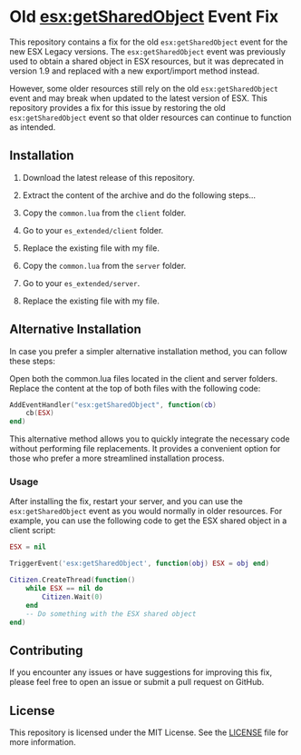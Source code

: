 # Old [esx:getSharedObject](https://connect.esx-framework.org/tutorials/sharedevent/) Event Fix

This repository contains a fix for the old `esx:getSharedObject` event for the new ESX Legacy versions. The `esx:getSharedObject` event was previously used to obtain a shared object in ESX resources, but it was deprecated in version 1.9 and replaced with a new export/import method instead.

However, some older resources still rely on the old `esx:getSharedObject` event and may break when updated to the latest version of ESX. This repository provides a fix for this issue by restoring the old `esx:getSharedObject` event so that older resources can continue to function as intended.

## Installation

1. Download the latest release of this repository.
2. Extract the content of the archive and do the following steps...

3. Copy the `common.lua` from the `client` folder.
4. Go to your `es_extended/client` folder.
5. Replace the existing file with my file. 

6. Copy the `common.lua` from the `server` folder.
7. Go to your `es_extended/server`.
8. Replace the existing file with my file.

## Alternative Installation

In case you prefer a simpler alternative installation method, you can follow these steps:

Open both the common.lua files located in the client and server folders.
Replace the content at the top of both files with the following code:

```lua
AddEventHandler("esx:getSharedObject", function(cb)
    cb(ESX) 
end)
```

This alternative method allows you to quickly integrate the necessary code without performing file replacements. It provides a convenient option for those who prefer a more streamlined installation process.

### Usage

After installing the fix, restart your server, and you can use the `esx:getSharedObject` event as you would normally in older resources. For example, you can use the following code to get the ESX shared object in a client script:

```lua
ESX = nil

TriggerEvent('esx:getSharedObject', function(obj) ESX = obj end)

Citizen.CreateThread(function()
    while ESX == nil do
        Citizen.Wait(0)
    end
    -- Do something with the ESX shared object
end)
```

## Contributing

If you encounter any issues or have suggestions for improving this fix, please feel free to open an issue or submit a pull request on GitHub.

## License
This repository is licensed under the MIT License. See the [LICENSE](https://opensource.org/licenses/MIT) file for more information.
